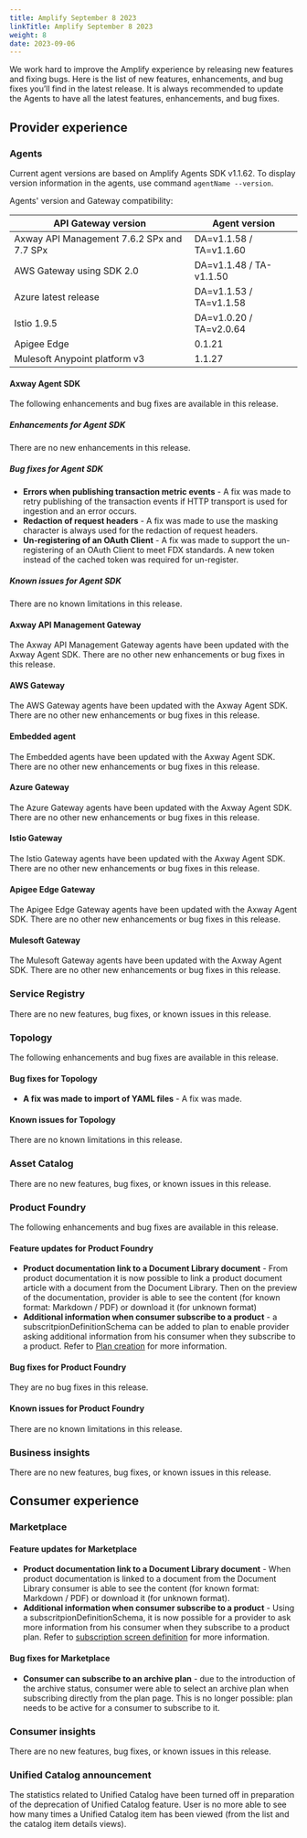 ```yaml
---
title: Amplify September 8 2023
linkTitle: Amplify September 8 2023
weight: 8
date: 2023-09-06
---
```

We work hard to improve the Amplify experience by releasing new features and fixing bugs. Here is the list of new features, enhancements, and bug fixes you’ll find in the latest release. It is always recommended to update the Agents to have all the latest features, enhancements, and bug fixes.

## Provider experience

### Agents

Current agent versions are based on Amplify Agents SDK v1.1.62. To display version information in the agents, use command `agentName --version`.

Agents' version and Gateway compatibility:

| API Gateway version                        | Agent version           |
|--------------------------------------------|-------------------------|
| Axway API Management 7.6.2 SPx and 7.7 SPx | DA=v1.1.58 / TA=v1.1.60 |
| AWS Gateway using SDK 2.0                  | DA=v1.1.48 / TA-v1.1.50 |
| Azure latest release                       | DA=v1.1.53 / TA=v1.1.58 |
| Istio 1.9.5                                | DA=v1.0.20 / TA=v2.0.64 |
| Apigee Edge                                | 0.1.21                  |
| Mulesoft Anypoint platform v3              | 1.1.27                  |

#### Axway Agent SDK

The following enhancements and bug fixes are available in this release.

##### Enhancements for Agent SDK

There are no new enhancements in this release.

##### Bug fixes for Agent SDK

* **Errors when publishing transaction metric events** - A fix was made to retry publishing of the transaction events if HTTP transport is used for ingestion and an error occurs.
* **Redaction of request headers** - A fix was made to use the masking character is always used for the redaction of request headers.
* **Un-registering of an OAuth Client** - A fix was made to support the un-registering of an OAuth Client to meet FDX standards.  A new token instead of the cached token was required for un-register.  

##### Known issues for Agent SDK

There are no known limitations in this release.

#### Axway API Management Gateway

The Axway API Management Gateway agents have been updated with the Axway Agent SDK. There are no other new enhancements or bug fixes in this release.

#### AWS Gateway

The AWS Gateway agents have been updated with the Axway Agent SDK. There are no other new enhancements or bug fixes in this release.

#### Embedded agent

The Embedded agents have been updated with the Axway Agent SDK. There are no other new enhancements or bug fixes in this release.

#### Azure Gateway

The Azure Gateway agents have been updated with the Axway Agent SDK. There are no other new enhancements or bug fixes in this release.

#### Istio Gateway

The Istio Gateway agents have been updated with the Axway Agent SDK. There are no other new enhancements or bug fixes in this release.

#### Apigee Edge Gateway

The Apigee Edge Gateway agents have been updated with the Axway Agent SDK. There are no other new enhancements or bug fixes in this release.

#### Mulesoft Gateway

The Mulesoft Gateway agents have been updated with the Axway Agent SDK. There are no other new enhancements or bug fixes in this release.

### Service Registry

There are no new features, bug fixes, or known issues in this release.

### Topology

The following enhancements and bug fixes are available in this release.

#### Bug fixes for Topology

* **A fix was made to import of YAML files** - A fix was made.

#### Known issues for Topology

There are no known limitations in this release.

### Asset Catalog

There are no new features, bug fixes, or known issues in this release.

### Product Foundry

The following enhancements and bug fixes are available in this release.

#### Feature updates for Product Foundry

* **Product documentation link to a Document Library document** - From product documentation it is now possible to link a product document article with a document from the Document Library. Then on the preview of the documentation, provider is able to see the content (for known format: Markdown / PDF) or download it (for unknown format)
* **Additional information when consumer subscribe to a product** - a subscritpionDefinitionSchema can be added to plan to enable provider asking additional information from his consumer when they subscribe to a product. Refer to [Plan creation](/docs/manage_product_foundry?manage_product_plans#configure-access) for more information.

#### Bug fixes for Product Foundry

They are no bug fixes in this release.

#### Known issues for Product Foundry

There are no known limitations in this release.

### Business insights

There are no new features, bug fixes, or known issues in this release.

## Consumer experience

### Marketplace

#### Feature updates for Marketplace

* **Product documentation link to a Document Library document** - When product documentation is linked to a document from the Document Library consumer is able to see the content (for known format: Markdown / PDF) or download it (for unknown format).
* **Additional information when consumer subscribe to a product** - Using a subscritpionDefinitionSchema, it is now possible for a provider to ask more information from his consumer when they subscribe to a product plan. Refer to [subscription screen definition](/docs/integrate_with_central/customize_ard_crd#customize-subscription-screen) for more information.

#### Bug fixes for Marketplace

* **Consumer can subscribe to an archive plan** - due to the introduction of the archive status, consumer were able to select an archive plan when subscribing directly from the plan page. This is no longer possible: plan needs to be active for a consumer to subscribe to it.

### Consumer insights

There are no new features, bug fixes, or known issues in this release.

### Unified Catalog announcement

The statistics related to Unified Catalog have been turned off in preparation of the deprecation of Unified Catalog feature. User is no more able to see how many times a Unified Catalog item has been viewed (from the list and the catalog item details views).
